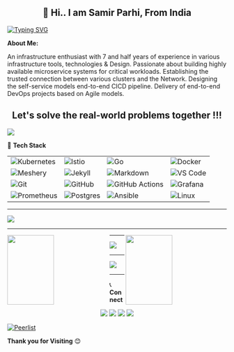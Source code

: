 

 <h2 align="center"> 👋 Hi..  I am Samir Parhi,  From India </h2> 
 
[![Typing SVG](https://readme-typing-svg.herokuapp.com?font=Montserrat&color=%23351AF7&size=30&multiline=true&width=1000&lines=Infrastructure+Enthusiast+and+Open+Source+Contributor)](https://git.io/typing-svg)
 
 **About Me:**

An infrastructure enthusiast with 7 and half years of experience in various infrastructure tools, technologies & Design. Passionate about building highly available microservice systems for critical workloads. Establishing the trusted connection between various clusters and the Network. Designing the self-service models end-to-end CICD pipeline. Delivery of end-to-end DevOps projects based on Agile models. 

 <h2 align="center"> Let's solve the real-world problems together !!! </h2>
 
 ![](https://komarev.com/ghpvc/?username=samirparhi-dev&color=blueviolet)
 
 :hammer: **Tech Stack**
 
 |   |   |   |   |
|---|---|---|---|
|![Kubernetes](https://img.shields.io/badge/-Kubernetes-pale?style=flat-square&logo=kubernetes)    |![Istio](https://img.shields.io/badge/-Istio-yellow?style=flat-square&logo=istio)   |![Go](https://img.shields.io/badge/-Go-cyan?style=flat-square&logo=go)    |![Docker](https://img.shields.io/badge/-Docker-grey?style=flat-square&logo=docker)    |
|![Meshery](https://img.shields.io/badge/-Meshery-green?style=flat-square&logo=meshery)   |![Jekyll](https://img.shields.io/badge/-Jekyll-red?style=flat-square&logo=jekyll)   |![Markdown](https://img.shields.io/badge/-Markdown-black?style=flat-square&logo=markdown)   |![VS Code](https://img.shields.io/badge/-VS_Code-blue?style=flat-square&logo=visual-studio-code)   |![Azure](https://img.shields.io/badge/-azure-pale?style=flat-square&logo=azure)  |
|![Git](https://img.shields.io/badge/-Git-blueviolet?style=flat-square&logo=git)   |![GitHub](https://img.shields.io/badge/-GitHub-181717?style=flat-square&logo=github)   |![GitHub Actions](https://img.shields.io/badge/GitHub%20Actions%20-%232671E5.svg?&style=flat-square&logo=github%20actions&logoColor=white)   |![Grafana](https://img.shields.io/badge/-Grafana-green?style=flat-square&logo=grafana)   |
|![Prometheus](https://img.shields.io/badge/-Prometheus-blueviolet?style=flat-square&logo=prometheus)   |![Postgres](https://img.shields.io/badge/-Postgres-grey?style=flat-square&logo=postgres)   |![Ansible](https://img.shields.io/badge/-Ansible-yellow?style=flat-square&logo=ansible)   |![Linux](https://img.shields.io/badge/-Linux-blue?style=flat-square&logo=linux)   | 

---

 <p><img align="" src="https://github-readme-stats.vercel.app/api?username=samirparhi-dev&show_icons=true&custom_title=GitHub Stats&count_private=true&theme=blueberry" /></p>
 
---

<p><img align="left" src="https://github-readme-streak-stats.herokuapp.com/?user=samirparhi-dev&hide_border=true&theme=blueberry" width="46%" height="160px"></p>
<p><img align="right" src="https://github-readme-stats.vercel.app/api/top-langs/?username=samirparhi-dev&layout=compact&theme=blueberry&langs_count=10" width="46%" height="160px"/></p>

---

<p><img src="https://github-profile-trophy.vercel.app/?username=samirparhi-dev&theme=blueberry&column=8&margin-w=10&margin-h=15 (https://github.com/ryo-ma/github-profile-trophy)"></p>

---

<p><img src="https://activity-graph.herokuapp.com/graph?username=samirparhi-dev&bg_color=FBFFFF&color=454848&line=0A2CEA&point=E7110B&hide_border=false" /></p>

---

:telephone_receiver: **Connect**

<p align="center">
  <a href="https://linkedin.com/in/samir-parhi"><img src="https://img.shields.io/badge/linkedin-%230077B5.svg?&style=for-the-badge&logo=linkedin&logoColor=white" ></a>
  <a href="https://twitter.com/samirparhi"><img src="https://img.shields.io/badge/twitter-%231DA1F2.svg?&style=for-the-badge&logo=twitter&logoColor=white" ></a>
  <a href="mailto:samirparhi@gmail.com"><img src="https://img.shields.io/badge/-Mail-cyan?style=for-the-badge&logo=gmail" ></a>
  <a href="https://github.com/samirparhi-dev"><img src="https://img.shields.io/badge/-GitHub-orange?style=for-the-badge&logo=github" ></a>
</p>

[![Peerlist](https://peerlist-readme-badge.herokuapp.com/api/samirparhi?style=plastic)](https://peerlist.io/samirparhi)


**Thank you for Visiting** :blush: 
